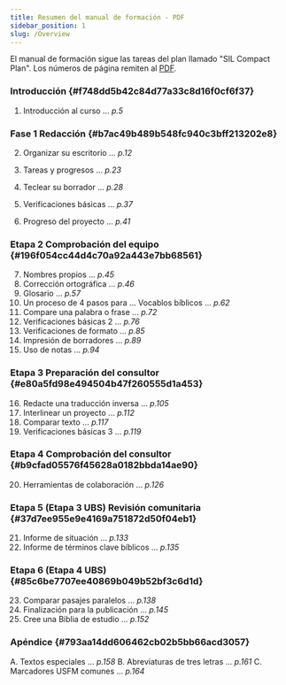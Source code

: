 ```yaml
---
title: Resumen del manual de formación - PDF
sidebar_position: 1
slug: /Overview
---
```


El manual de formación sigue las tareas del plan llamado "SIL Compact Plan". Los números de página remiten al [PDF](https://manual.paratext.org/img/Ptx-man-en-9.4.pdf).

### Introducción {#f748dd5b42c84d77a33c8d16f0cf6f37}

1. Introducción al curso ... _p.5_

### Fase 1 Redacción {#b7ac49b489b548fc940c3bff213202e8}

2. Organizar su escritorio ... _p.12_

3. Tareas y progresos ... _p.23_

4. Teclear su borrador ... _p.28_

5. Verificaciones básicas ... _p.37_

6. Progreso del proyecto ... _p.41_

### Etapa 2 Comprobación del equipo {#196f054cc44d4c70a92a443e7bb68561}

7. Nombres propios ... _p.45_
8. Corrección ortográfica ... _p.46_
9. Glosario ... _p.57_
10. Un proceso de 4 pasos para ... Vocablos bíblicos ... _p.62_
11. Compare una palabra o frase ... _p.72_
12. Verificaciones básicas 2 ... _p.76_
13. Verificaciones de formato ... _p.85_
14. Impresión de borradores ... _p.89_
15. Uso de notas ... _p.94_

### Etapa 3 Preparación del consultor {#e80a5fd98e494504b47f260555d1a453}

16. Redacte una traducción inversa ... _p.105_
17. Interlinear un proyecto ... _p.112_
18. Comparar texto ... _p.117_
19. Verificaciones básicas 3 ... _p.119_

### Etapa 4 Comprobación del consultor {#b9cfad05576f45628a0182bbda14ae90}

20. Herramientas de colaboración ... _p.126_

### Etapa 5 (Etapa 3 UBS) Revisión comunitaria {#37d7ee955e9e4169a751872d50f04eb1}

21. Informe de situación ... _p.133_
22. Informe de términos clave bíblicos ... _p.135_

### Etapa 6 (Etapa 4 UBS) {#85c6be7707ee40869b049b52bf3c6d1d}

23. Comparar pasajes paralelos ... _p.138_
24. Finalización para la publicación ... _p.145_
25. Cree una Biblia de estudio ... _p.152_

### Apéndice {#793aa14dd606462cb02b5bb66acd3057}

A. Textos especiales ... _p.158_
B. Abreviaturas de tres letras ... _p.161_
C. Marcadores USFM comunes ... _p.164_
